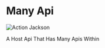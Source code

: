 # Many Api

![Action Jackson](https://github.com/Maanuj-Vora/Many-Api/workflows/Action%20Jackson/badge.svg)

 A Host Api That Has Many Apis Within
